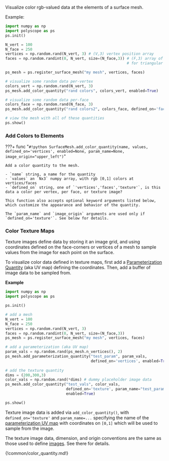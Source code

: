 Visualize color rgb-valued data at the elements of a surface mesh.

Example:
```python
import numpy as np
import polyscope as ps
ps.init()

N_vert = 100
N_face = 250
vertices = np.random.rand(N_vert, 3) # (V,3) vertex position array
faces = np.random.randint(0, N_vert, size=(N_face,3)) # (F,3) array of indices 
                                                      # for triangular faces

ps_mesh = ps.register_surface_mesh("my mesh", vertices, faces)

# visualize some random data per-vertex
colors_vert = np.random.rand(N_vert, 3)
ps_mesh.add_color_quantity("rand colors", colors_vert, enabled=True)

# visualize some random data per-face
colors_face = np.random.rand(N_face, 3)
ps_mesh.add_color_quantity("rand colors2", colors_face, defined_on='faces')

# view the mesh with all of these quantities
ps.show() 
```

### Add Colors to Elements

???+ func "`#!python SurfaceMesh.add_color_quantity(name, values, defined_on='vertices', enabled=None, param_name=None, image_origin="upper_left")`"

    Add a color quantity to the mesh.

    - `name` string, a name for the quantity
    - `values` an `Nx3` numpy array, with rgb [0,1] colors at vertices/faces
    - `defined_on` string, one of `'vertices','faces','texture'`, is this data a color per vertex, per face, or texture image?
    
    This function also accepts optional keyword arguments listed below, which customize the appearance and behavior of the quantity.
    
    The `param_name` and `image_origin` arguments are used only if `defined_on='texture'`. See below for details.


### Color Texture Maps

Texture images define data by storing it an image grid, and using coordinates defined on the face-corners or vertices of a mesh to sample values from the image for each point on the surface.

To visualize color data defined in texture maps, first add a [Parameterization Quantity]([[url.prefix]]/structures/surface_mesh/parameterization_quantities/) (aka UV map) defining the coordinates. Then, add a buffer of image data to be sampled from.

**Example**
```python
import numpy as np
import polyscope as ps

ps.init()

# add a mesh
N_vert = 100
N_face = 250
vertices = np.random.rand(N_vert, 3)
faces = np.random.randint(0, N_vert, size=(N_face,3))
ps_mesh = ps.register_surface_mesh("my mesh", vertices, faces)

# add a parameterization (aka UV map)
param_vals = np.random.rand(ps_mesh.n_vertices(), 2)
ps_mesh.add_parameterization_quantity("test_param", param_vals, 
                                      defined_on='vertices', enabled=True)
           
# add the texture quantity
dims = (200,300,3)
color_vals = np.random.rand(*dims) # dummy placeholder image data
ps_mesh.add_color_quantity("test_vals", color_vals, 
                           defined_on='texture', param_name="test_param", 
                           enabled=True)

ps.show()
```

Texture image data is added via `add_color_quantity()`, with `defined_on='texture'` and `param_name=...` specifying the name of the [parameterization UV map]([[url.prefix]]/structures/surface_mesh/parameterization_quantities/) with coordinates on `[0,1]` which will be used to sample from the image.
    
The texture image data, dimension, and origin conventions are the same as those used to define [images]([[url.prefix]]/structures/floating_quantities/images/). See there for details.
    
    
{!common/color_quantity.md!}
